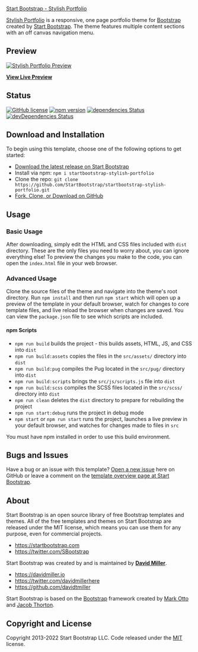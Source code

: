[Start Bootstrap - Stylish Portfolio](https://startbootstrap.com/theme/stylish-portfolio/)

[Stylish Portfolio](https://startbootstrap.com/theme/stylish-portfolio/) is a responsive, one page portfolio theme for [Bootstrap](https://getbootstrap.com/) created by [Start Bootstrap](https://startbootstrap.com/). The theme features multiple content sections with an off canvas navigation menu.

## Preview

[![Stylish Portfolio Preview](https://assets.startbootstrap.com/img/screenshots/themes/stylish-portfolio.png)](https://startbootstrap.github.io/startbootstrap-stylish-portfolio/)

**[View Live Preview](https://startbootstrap.github.io/startbootstrap-stylish-portfolio/)**

## Status

[![GitHub license](https://img.shields.io/badge/license-MIT-blue.svg)](https://raw.githubusercontent.com/StartBootstrap/startbootstrap-stylish-portfolio/master/LICENSE)
[![npm version](https://img.shields.io/npm/v/startbootstrap-stylish-portfolio.svg)](https://www.npmjs.com/package/startbootstrap-stylish-portfolio)
[![dependencies Status](https://david-dm.org/StartBootstrap/startbootstrap-stylish-portfolio/status.svg)](https://david-dm.org/StartBootstrap/startbootstrap-stylish-portfolio)
[![devDependencies Status](https://david-dm.org/StartBootstrap/startbootstrap-stylish-portfolio/dev-status.svg)](https://david-dm.org/StartBootstrap/startbootstrap-stylish-portfolio?type=dev)

## Download and Installation

To begin using this template, choose one of the following options to get started:

* [Download the latest release on Start Bootstrap](https://startbootstrap.com/theme/stylish-portfolio/)
* Install via npm: `npm i startbootstrap-stylish-portfolio`
* Clone the repo: `git clone https://github.com/StartBootstrap/startbootstrap-stylish-portfolio.git`
* [Fork, Clone, or Download on GitHub](https://github.com/StartBootstrap/startbootstrap-stylish-portfolio)

## Usage

### Basic Usage

After downloading, simply edit the HTML and CSS files included with `dist` directory. These are the only files you need to worry about, you can ignore everything else! To preview the changes you make to the code, you can open the `index.html` file in your web browser.

### Advanced Usage

Clone the source files of the theme and navigate into the theme's root directory. Run `npm install` and then run `npm start` which will open up a preview of the template in your default browser, watch for changes to core template files, and live reload the browser when changes are saved. You can view the `package.json` file to see which scripts are included.

#### npm Scripts

* `npm run build` builds the project - this builds assets, HTML, JS, and CSS into `dist`
* `npm run build:assets` copies the files in the `src/assets/` directory into `dist`
* `npm run build:pug` compiles the Pug located in the `src/pug/` directory into `dist`
* `npm run build:scripts` brings the `src/js/scripts.js` file into `dist`
* `npm run build:scss` compiles the SCSS files located in the `src/scss/` directory into `dist`
* `npm run clean` deletes the `dist` directory to prepare for rebuilding the project
* `npm run start:debug` runs the project in debug mode
* `npm start` or `npm run start` runs the project, launches a live preview in your default browser, and watches for changes made to files in `src`

You must have npm installed in order to use this build environment.

## Bugs and Issues

Have a bug or an issue with this template? [Open a new issue](https://github.com/StartBootstrap/startbootstrap-stylish-portfolio/issues) here on GitHub or leave a comment on the [template overview page at Start Bootstrap](https://startbootstrap.com/theme/stylish-portfolio/).

## About

Start Bootstrap is an open source library of free Bootstrap templates and themes. All of the free templates and themes on Start Bootstrap are released under the MIT license, which means you can use them for any purpose, even for commercial projects.

* <https://startbootstrap.com>
* <https://twitter.com/SBootstrap>

Start Bootstrap was created by and is maintained by **[David Miller](https://davidmiller.io/)**.

* <https://davidmiller.io>
* <https://twitter.com/davidmillerhere>
* <https://github.com/davidtmiller>

Start Bootstrap is based on the [Bootstrap](https://getbootstrap.com/) framework created by [Mark Otto](https://twitter.com/mdo) and [Jacob Thorton](https://twitter.com/fat).

## Copyright and License

Copyright 2013-2022 Start Bootstrap LLC. Code released under the [MIT](https://github.com/StartBootstrap/startbootstrap-stylish-portfolio/blob/master/LICENSE) license.
